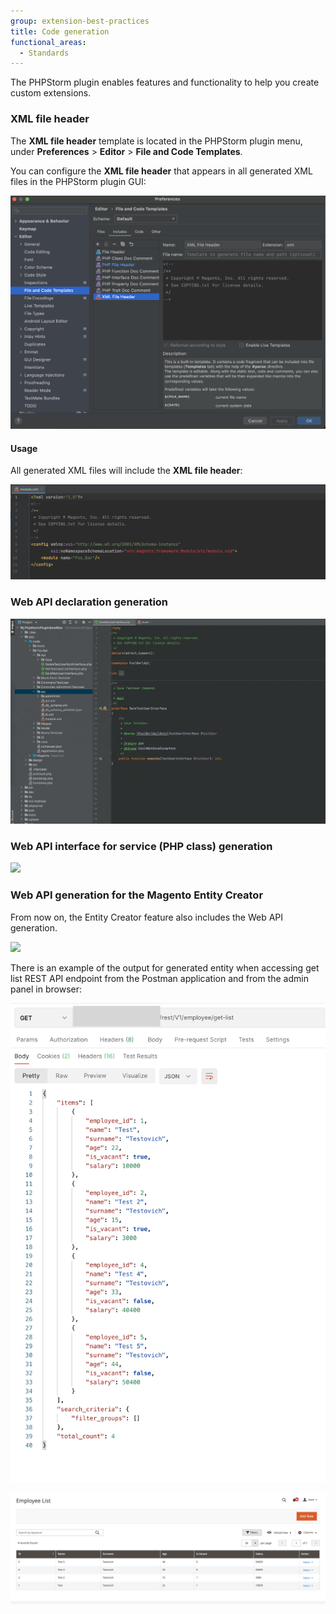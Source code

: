 ```yaml
---
group: extension-best-practices
title: Code generation
functional_areas:
  - Standards
---
```


The PHPStorm plugin enables features and functionality to help you create custom extensions.

### XML file header

The **XML file header** template is located in the PHPStorm plugin menu, under **Preferences** > **Editor** > **File and Code Templates**.

You can configure the **XML file header** that appears in all generated XML files in the PHPStorm plugin GUI:

![](../../_images/best-practices/phpstorm/xml-file-header.png)

#### Usage

All generated XML files will include the **XML file header**:

![](../../_images/best-practices/phpstorm/xml-file-header-in-file.png)

### Web API declaration generation

![](../../_images/best-practices/phpstorm/web-api-declaration-2-min.gif)

### Web API interface for service (PHP class) generation

![](../../_images/best-practices/phpstorm/declare-web-api-interface-min.gif)

### Web API generation for the Magento Entity Creator

From now on, the Entity Creator feature also includes the Web API generation.

![](../../_images/best-practices/phpstorm/entity-creator-web-api-generation-min.gif)

There is an example of the output for generated entity when accessing get list REST API endpoint from the Postman application and from the admin panel in browser:

![](../../_images/best-practices/phpstorm/get-list-rest-api-call.png)

![](../../_images/best-practices/phpstorm/get-list-in-browser.png)

